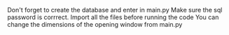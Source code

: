 Don't forget to create the database and enter in main.py
Make sure the sql password is corrrect.
Import all the files before running the code
You can change the dimensions of the opening window from main.py
